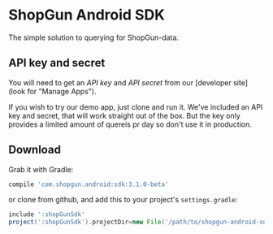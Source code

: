 ShopGun Android SDK
===================

The simple solution to querying for ShopGun-data.

API key and secret
-----------------
You will need to get an *API key* and *API secret* from our [developer site] (look for "Manage Apps").

If you wish to try our demo app, just clone and run it. We've included an API key and secret, that will work straight out of the box. But the key only provides a limited amount of quereis pr day so don't use it in production.

Download
--------
Grab it with Gradle:
```groovy
compile 'com.shopgun.android:sdk:3.1.0-beta'
```
or clone from github, and add this to your project's `settings.gradle`:
```groovy
include ':shopGunSdk'
project(':shopGunSdk').projectDir=new File('/path/to/shopgun-android-sdk/shopGunSdk')
```



<!-- 

The SDK Demo app included in the repo demonstrates some basic features, some of which are also described in this README. If you want to get started quickly, just start a new Android Application Project and import the ETA SDK into Eclipse as a library. 

## <a name="getting-started">Getting started
* [AndroidManifest.xml](#androidmanifest)
* [Init the SDK](#init-eta)
* [Location](#location)

## Need to know
* [Requests](#first-request)
* [Pageflip](#pageflip)

## Managers
* [SessionManager](#sessionmanager)
* [ListManager](#listmanager)

## Last but not least
* [Models](#models)
* [Utils](#utils)
* [Test](#test)
* [Debugging](#debugging)

### Best Shopping Buddy Ever - Right?


### <a name="androidmanifest"></a>AndroidManifest.xml
Update your AndroidManifest.xml file, by adding these lines:
```
    <uses-permission android:name="android.permission.INTERNET" />
    <uses-permission android:name="android.permission.ACCESS_NETWORK_STATE" />
```

### <a name="init-eta"></a>Initialize Eta
To get the eTilbudsavis SDK started, you need to call
```
    Eta.createInstance("YOUR_API_KEY", "YOUR_API_SECRET", Context);
```

Managing lifecycle, in the activities

### <a name="location"></a>Location

The rest of this documentation will offer detailed insights into:


# Usage

The SDK offers several convenient packages. Each package has a short description below, where the essential classes are described.

Here we will give a short presentation of each class, it's purpose and functionality.
For any information on API specifics please refer to our [API Documentation Page](http://docs.api.etilbudsavis.dk/)

com.eTilbudsavis.etasdk

com.eTilbudsavis.etasdk.imageloader

com.eTilbudsavis.etasdk.log

com.eTilbudsavis.etasdk.model

com.eTilbudsavis.etasdk.network

com.eTilbudsavis.etasdk.pageflip

com.eTilbudsavis.etasdk.photoview

com.eTilbudsavis.etasdk.request - DO NOT USE YET

com.eTilbudsavis.etasdk.test

com.eTilbudsavis.etasdk.utils

## Eta
This is the main Class. Before you can start using the SDK, you must set the `Eta` object. This only needs to be done once
because the `Eta` object is a singleton. The singleton pattern assures that the database, session and other settings are not
ending up in a corrupt state.

    Eta.getInstance().set("YOUR_API_KEY", "YOUR_API_SECRET", Context);

The `Eta` class, must also be part of your app's Lifecycle, which means that `onResume()` and `onPause()`
must be called on the `mEta` object, this ensures all preferences are saved correctly, and database connections are
opened/closed.

	@Override
	protected void onResume() {
		super.onResume();
		Eta.getInstance().onResume();
	}

	@Override
	protected void onPause() {
		super.onPause();
		Eta.getInstance().onPause();
	}


To ebable the debug output, just set it to `true`:

	Eta.getInstance().debug(true);


The `eta` object offers several usefull methods, see each Class for details:

- `getUser()` - Get the current user logged in.
- `getLocation()` - To get the location that the SDK uses for queries, location should always be set, or the API won't respond.
- `getSession()` - The session is automatically generated by the SDK, and is needed for communication with the API.
- `getShoppinglistManager()` - This is a very convinient class, and allows to easily create an shoppinglist for both offline as well as online synchronization.
- `debug(boolean useDebug)` - Use this to enable debugging output to LogCat. NOTE: no debugging output will be displayed, if this isn't set to `true`


## Location
The EtaLocation object, is a pure state object, and is where you want to store any Location information.
Without a valid location set, the API won't respond with any data, as the whole service is geolocation based.

To set a valid location, you must provide at least a **latitude**, **longitude** and a **radius**.
If you are using `LocationManager` you can pass any new `location` objects directly into `EtaLocation`.

`ShopGunLocation` will save the last known location to shared preferences, so a valid location is always accessible,
once an initial location have been given.

## Request
You can include various options into the api.request() call, just create a Bundle 
with key/value pairs, and send it as a parameter. See more about REST API options
[here](https://etilbudsavis.dk/developers/docs/).


#### Request types
ETA SDK has four default request types, ready to use out of the box.

JsonObjectRequest
JsonArrayRequest
JsonStringRequest
StringRequest


## PageflipWebview
Pageflip, is basically just a simple and smooth catalog viewer. With a simple yet effective interface.
The Pageflip view, can be added to any XML layout you're using in eclipse, either via the GUI editor,
under _Custom and Library Views->Pageflip_ or with this XML tag:
	
	<com.eTilbudsavis.etasdk.Pageflip />

The `Pageflip` must be executed like other elements in the SDK with the `execute()` method. This way, you'll 
have full control of setting up any options, you want before actually loading the `Pageflip`, and make sure that
you to decide what happens, and when. See a simple working example of how to interact with the `Pageflip`, in the SDKDemo (bundled in the SDK).

#### Events
`Pageflip` takes a `PageflipListener`, through which you will recieve information about the actions the user
performs on the view. The current list of events, and corresponding JSONObjects can be found [here](http://engineering.etilbudsavis.dk/eta-web-app/#eta-catalog-view).

## Session
All API requests require a valid Session, and the session must opdate based on headers from the API. 
Furthermore, Session is a shared state between client and server, and also describes what permissions a given user/session has.

_luckily the SDK takes care of all of this, so you don't have to_ :-)

The commonly used methods in the session are:

- `login()` - For logging in a user
- `loginFacebook()` - For loggingin via Facebook (This requires you to implement the Facebook Android SDK)
- `forgotPassword()` - To retrieve a forgotton password
- `createUser()` - Create a new ShopGun user
- `signout()` - Sign a user out.

Furthermore the Session has a subscriber system, so anyone (class) who want's notification on state change will be notified via an `SessionListener`.
To subscribe/unsubscribe, use `subscribe()` and `unSubscribe()` methods respectively.

<big>Session is not yet intended for a multi user setup</big>


## Shoppinglist Manager
Though some functionality is developed, and integrated allready, the `ShoppinglistManager` isn't fully implemented yet. And you can experience some odd behavior at times.

## Caching
We have strived to make the API as well as the SDK as fast as possible, therefore we have implemented
caching of all objects, that is by nature cachable. This includes all objects which is identified by an "ern" (unique identifier). But never any list calls, as these are subject to change far more than identifiable objects.

This is on by default, and you don't have to do anything to harvest the benefits of this.

Cached callbacks can be identified, by the argument `isCache` present in the callback interface for the `Api` requests.
The callback interface will actually give you both the cached result as well as the API data, unless you set a flag on the `Api` object, stating otherwise (`ONLY_RETURN_CACHE`).

## ShopGun Objects
The SDK comes with a full set of Java Objects, to match responses from the API.
Where the base Class is `ShopGunObject`, all other classes inherits from this class.

There is a special group of identifiable classes, which has a unique identifier called `ern` as a key in the JSON response. 
These objects extends from the `ShopGunErnObject` and are the "base" for all objects, in the sense that they are what you are actually quering the API for.
The objects are:

- `Catalog`
- `Offer`
- `Dealer`
- `Store`
- `Shoppinglist`
- `ShoppinglistItem`
- `ShopGunError`

The objects will in someway contain parts of all other objects, that have been included in this SDK.

## Debugging


# Utilities




# Feedback
If you have any feedback or comments feel free to contact danny@etilbudsavis.dk :-)

[eclipse]:http://www.eclipse.org/
[Android Development Tools]:http://developer.android.com/tools/sdk/eclipse-adt.html
plugin. 
[developer site]:https://etilbudsavis.dk/developers/
[Native Android SDK]:https://github.com/eTilbudsavis/native-android-sdk.git
 -->